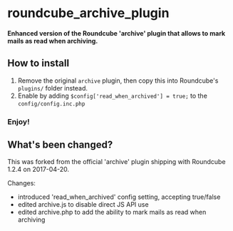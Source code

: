 # roundcube_archive_plugin
#### Enhanced version of the Roundcube 'archive' plugin that allows to mark mails as read when archiving.

## How to install

1. Remove the original `archive` plugin, then copy this into Roundcube's `plugins/` folder instead.
2. Enable by adding `$config['read_when_archived'] = true;` to the `config/config.inc.php`

### Enjoy!



## What's been changed?

This was forked from the official 'archive' plugin shipping with Roundcube 1.2.4 on 2017-04-20.

Changes:
 - introduced 'read_when_archived' config setting, accepting true/false
 - edited archive.js to disable direct JS API use
 - edited archive.php to add the ability to mark mails as read when archiving
